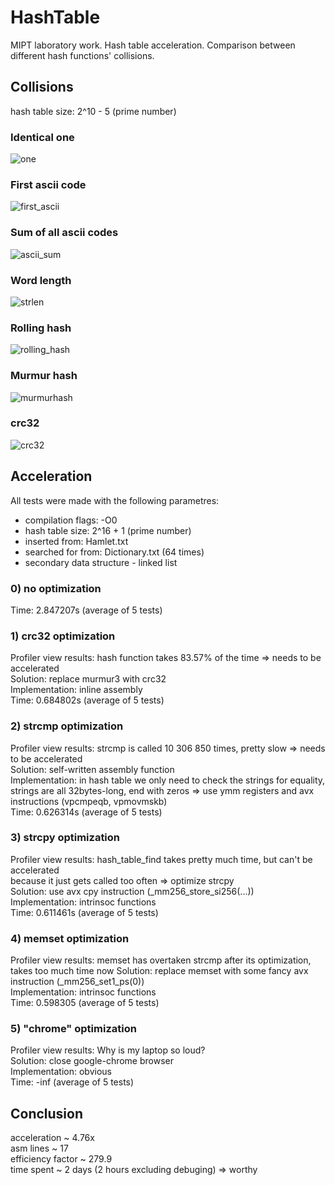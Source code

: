 # HashTable
MIPT laboratory work. Hash table acceleration. Comparison between different hash functions' collisions.

## Collisions
hash table size: 2^10 - 5 (prime number)

### Identical one

![one](https://user-images.githubusercontent.com/66733765/163371649-57f4e54f-0a9f-4792-b92c-1e4fb1f90c71.jpg)

### First ascii code

![first_ascii](https://user-images.githubusercontent.com/66733765/163372458-5592036b-1fba-4fe8-82b0-ec3a6e153faa.jpg)

### Sum of all ascii codes

![ascii_sum](https://user-images.githubusercontent.com/66733765/163372649-c3fda432-bdd8-4b95-b56f-4b4fcb2f56dd.jpg)

### Word length

![strlen](https://user-images.githubusercontent.com/66733765/163372839-c4d64b3d-d451-4f88-b6bf-2a2605fdbe19.jpg)

### Rolling hash

![rolling_hash](https://user-images.githubusercontent.com/66733765/163372967-c1b25a69-77bc-4e3c-b151-3de8b5749745.jpg)

### Murmur hash

![murmurhash](https://user-images.githubusercontent.com/66733765/163373933-1c4b4536-43cc-4867-ad77-99a29ba74dc8.jpg)

### crc32

![crc32](https://user-images.githubusercontent.com/66733765/163374045-45c8fd5a-908f-4263-bcb2-1cc76e0c8b08.jpg)

## Acceleration
All tests were made with the following parametres:
* compilation flags: -O0
* hash table size: 2^16 + 1 (prime number)
* inserted from: Hamlet.txt
* searched for from: Dictionary.txt (64 times)
* secondary data structure - linked list

### 0) no optimization <br/>
Time: 2.847207s (average of 5 tests) <br/>

### 1) crc32 optimization <br/>
Profiler view results: hash function takes 83.57% of the time => needs to be accelerated <br/>
Solution: replace murmur3 with crc32 <br/>
Implementation: inline assembly <br/>
Time: 0.684802s (average of 5 tests) <br/>

### 2) strcmp optimization <br/>
Profiler view results: strcmp is called 10 306 850 times, pretty slow => needs to be accelerated <br/>
Solution: self-written assembly function <br/>
Implementation: in hash table we only need to check the strings for equality, <br/>
strings are all 32bytes-long, end with zeros => use ymm registers and avx instructions (vpcmpeqb, vpmovmskb) <br/>
Time: 0.626314s (average of 5 tests) <br/>

### 3) strcpy optimization <br/>
Profiler view results: hash_table_find takes pretty much time, but can't be accelerated <br/>
because it just gets called too often => optimize strcpy <br/>
Solution: use avx cpy instruction (\_mm256_store_si256(...)) <br/>
Implementation: intrinsoc functions <br/>
Time: 0.611461s (average of 5 tests) <br/>

### 4) memset optimization <br/>
Profiler view results: memset has overtaken strcmp after its optimization, takes too much time now
Solution: replace memset with some fancy avx instruction (\_mm256_set1_ps(0)) <br/>
Implementation: intrinsoc functions <br/>
Time: 0.598305 (average of 5 tests) <br/>

### 5) "chrome" optimization <br/>
Profiler view results: Why is my laptop so loud? <br/>
Solution: close google-chrome browser <br/>
Implementation: obvious <br/>
Time: -inf (average of 5 tests) <br/>

## Conclusion
acceleration ~ 4.76x <br/>
asm lines ~ 17 <br/>
efficiency factor ~ 279.9 <br/>
time spent ~ 2 days (2 hours excluding debuging) => worthy <br/>
